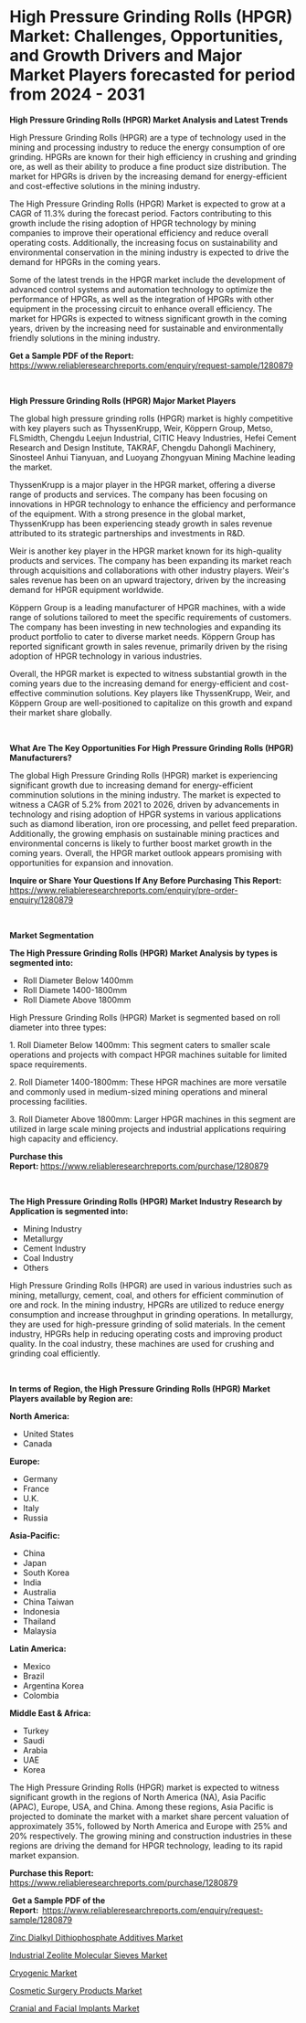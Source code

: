 <p><h1>High Pressure Grinding Rolls (HPGR) Market: Challenges, Opportunities, and Growth Drivers and Major Market Players forecasted for period from 2024 - 2031</h1></p><p><strong>High Pressure Grinding Rolls (HPGR) Market Analysis and Latest Trends</strong></p>
<p><p>High Pressure Grinding Rolls (HPGR) are a type of technology used in the mining and processing industry to reduce the energy consumption of ore grinding. HPGRs are known for their high efficiency in crushing and grinding ore, as well as their ability to produce a fine product size distribution. The market for HPGRs is driven by the increasing demand for energy-efficient and cost-effective solutions in the mining industry.</p><p>The High Pressure Grinding Rolls (HPGR) Market is expected to grow at a CAGR of 11.3% during the forecast period. Factors contributing to this growth include the rising adoption of HPGR technology by mining companies to improve their operational efficiency and reduce overall operating costs. Additionally, the increasing focus on sustainability and environmental conservation in the mining industry is expected to drive the demand for HPGRs in the coming years.</p><p>Some of the latest trends in the HPGR market include the development of advanced control systems and automation technology to optimize the performance of HPGRs, as well as the integration of HPGRs with other equipment in the processing circuit to enhance overall efficiency. The market for HPGRs is expected to witness significant growth in the coming years, driven by the increasing need for sustainable and environmentally friendly solutions in the mining industry.</p></p>
<p><strong>Get a Sample PDF of the Report:&nbsp;</strong> <a href="https://www.reliableresearchreports.com/enquiry/request-sample/1280879">https://www.reliableresearchreports.com/enquiry/request-sample/1280879</a></p>
<p>&nbsp;</p>
<p><strong>High Pressure Grinding Rolls (HPGR) Major Market Players</strong></p>
<p><p>The global high pressure grinding rolls (HPGR) market is highly competitive with key players such as ThyssenKrupp, Weir, Köppern Group, Metso, FLSmidth, Chengdu Leejun Industrial, CITIC Heavy Industries, Hefei Cement Research and Design Institute, TAKRAF, Chengdu Dahongli Machinery, Sinosteel Anhui Tianyuan, and Luoyang Zhongyuan Mining Machine leading the market.</p><p>ThyssenKrupp is a major player in the HPGR market, offering a diverse range of products and services. The company has been focusing on innovations in HPGR technology to enhance the efficiency and performance of the equipment. With a strong presence in the global market, ThyssenKrupp has been experiencing steady growth in sales revenue attributed to its strategic partnerships and investments in R&D.</p><p>Weir is another key player in the HPGR market known for its high-quality products and services. The company has been expanding its market reach through acquisitions and collaborations with other industry players. Weir's sales revenue has been on an upward trajectory, driven by the increasing demand for HPGR equipment worldwide.</p><p>Köppern Group is a leading manufacturer of HPGR machines, with a wide range of solutions tailored to meet the specific requirements of customers. The company has been investing in new technologies and expanding its product portfolio to cater to diverse market needs. Köppern Group has reported significant growth in sales revenue, primarily driven by the rising adoption of HPGR technology in various industries.</p><p>Overall, the HPGR market is expected to witness substantial growth in the coming years due to the increasing demand for energy-efficient and cost-effective comminution solutions. Key players like ThyssenKrupp, Weir, and Köppern Group are well-positioned to capitalize on this growth and expand their market share globally.</p></p>
<p>&nbsp;</p>
<p><strong>What Are The Key Opportunities For High Pressure Grinding Rolls (HPGR) Manufacturers?</strong></p>
<p><p>The global High Pressure Grinding Rolls (HPGR) market is experiencing significant growth due to increasing demand for energy-efficient comminution solutions in the mining industry. The market is expected to witness a CAGR of 5.2% from 2021 to 2026, driven by advancements in technology and rising adoption of HPGR systems in various applications such as diamond liberation, iron ore processing, and pellet feed preparation. Additionally, the growing emphasis on sustainable mining practices and environmental concerns is likely to further boost market growth in the coming years. Overall, the HPGR market outlook appears promising with opportunities for expansion and innovation.</p></p>
<p><strong>Inquire or Share Your Questions If Any Before Purchasing This Report:</strong> <a href="https://www.reliableresearchreports.com/enquiry/pre-order-enquiry/1280879">https://www.reliableresearchreports.com/enquiry/pre-order-enquiry/1280879</a></p>
<p>&nbsp;</p>
<p><strong>Market Segmentation</strong></p>
<p><strong>The High Pressure Grinding Rolls (HPGR) Market Analysis by types is segmented into:</strong></p>
<p><ul><li>Roll Diameter Below 1400mm</li><li>Roll Diamete 1400-1800mm</li><li>Roll Diamete Above 1800mm</li></ul></p>
<p><p>High Pressure Grinding Rolls (HPGR) Market is segmented based on roll diameter into three types:</p><p>1. Roll Diameter Below 1400mm: This segment caters to smaller scale operations and projects with compact HPGR machines suitable for limited space requirements. </p><p>2. Roll Diameter 1400-1800mm: These HPGR machines are more versatile and commonly used in medium-sized mining operations and mineral processing facilities. </p><p>3. Roll Diameter Above 1800mm: Larger HPGR machines in this segment are utilized in large scale mining projects and industrial applications requiring high capacity and efficiency.</p></p>
<p><strong>Purchase this Report:&nbsp;</strong><a href="https://www.reliableresearchreports.com/purchase/1280879">https://www.reliableresearchreports.com/purchase/1280879</a></p>
<p>&nbsp;</p>
<p><strong>The High Pressure Grinding Rolls (HPGR) Market Industry Research by Application is segmented into:</strong></p>
<p><ul><li>Mining Industry</li><li>Metallurgy</li><li>Cement Industry</li><li>Coal Industry</li><li>Others</li></ul></p>
<p><p>High Pressure Grinding Rolls (HPGR) are used in various industries such as mining, metallurgy, cement, coal, and others for efficient comminution of ore and rock. In the mining industry, HPGRs are utilized to reduce energy consumption and increase throughput in grinding operations. In metallurgy, they are used for high-pressure grinding of solid materials. In the cement industry, HPGRs help in reducing operating costs and improving product quality. In the coal industry, these machines are used for crushing and grinding coal efficiently.</p></p>
<p>&nbsp;</p>
<p><strong>In terms of Region, the High Pressure Grinding Rolls (HPGR) Market Players available by Region are:</strong></p>
<p>
    <p> <strong> North America: </strong>
        <ul>
            <li>United States</li>
            <li>Canada</li>
        </ul>
        </p> 
    <p> <strong> Europe: </strong>
        <ul>
            <li>Germany</li>
            <li>France</li>
            <li>U.K.</li>
            <li>Italy</li>
            <li>Russia</li>
        </ul>
        </p> 
    <p> <strong> Asia-Pacific: </strong>
        <ul>
            <li>China</li>
            <li>Japan</li>
            <li>South Korea</li>
            <li>India</li>
            <li>Australia</li>
            <li>China Taiwan</li>
            <li>Indonesia</li>
            <li>Thailand</li>
            <li>Malaysia</li>
        </ul>
        </p> 
    <p> <strong> Latin America: </strong>
        <ul>
            <li>Mexico</li>
            <li>Brazil</li>
            <li>Argentina Korea</li>
            <li>Colombia</li>
        </ul>
        </p> 
    <p> <strong> Middle East & Africa: </strong>
        <ul>
            <li>Turkey</li>
            <li>Saudi</li>
            <li>Arabia</li>
            <li>UAE</li>
            <li>Korea</li>
        </ul>
    </p>
    </p>
<p><p>The High Pressure Grinding Rolls (HPGR) market is expected to witness significant growth in the regions of North America (NA), Asia Pacific (APAC), Europe, USA, and China. Among these regions, Asia Pacific is projected to dominate the market with a market share percent valuation of approximately 35%, followed by North America and Europe with 25% and 20% respectively. The growing mining and construction industries in these regions are driving the demand for HPGR technology, leading to its rapid market expansion.</p></p>
<p><strong>Purchase this Report: </strong><a href="https://www.reliableresearchreports.com/purchase/1280879">https://www.reliableresearchreports.com/purchase/1280879</a></p>
<p>&nbsp;<strong>Get a Sample PDF of the Report:&nbsp;&nbsp;</strong><a href="https://www.reliableresearchreports.com/enquiry/request-sample/1280879">https://www.reliableresearchreports.com/enquiry/request-sample/1280879</a></p>
<p><strong></strong></p>
<p><p><a href="https://github.com/tamvrosiya/Market-Research-Report-List-2/blob/main/zinc-dialkyl-dithiophosphate-additives-market.md">Zinc Dialkyl Dithiophosphate Additives Market</a></p><p><a href="https://github.com/changoleonlaverguenzanoexiste/Market-Research-Report-List-1/blob/main/industrial-zeolite-molecular-sieves-market.md">Industrial Zeolite Molecular Sieves Market</a></p><p><a href="https://medium.com/@arnisaleka1951/cryogenic-market-size-reveals-the-best-marketing-channels-in-global-industry-33177164d5e2">Cryogenic Market</a></p><p><a href="https://medium.com/@arnisaleka1951/cosmetic-surgery-products-market-furnishes-information-on-market-share-market-trends-and-market-fedf82de6271">Cosmetic Surgery Products Market</a></p><p><a href="https://medium.com/@arnisaleka1951/cranial-and-facial-implants-market-research-report-its-history-and-forecast-2024-to-2031-842deb6e1cdd">Cranial and Facial Implants Market</a></p></p>
